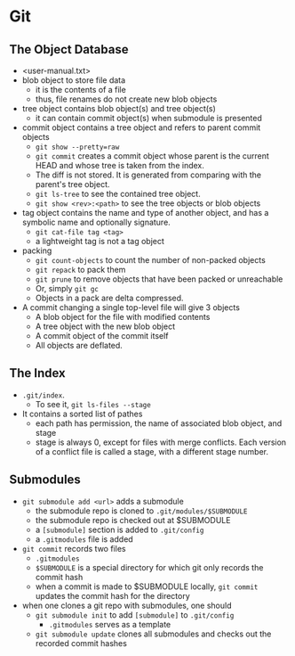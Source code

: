 Git
===

## The Object Database

- <user-manual.txt>
- blob object to store file data
  - it is the contents of a file
  - thus, file renames do not create new blob objects
- tree object contains blob object(s) and tree object(s)
  - it can contain commit object(s) when submodule is presented
- commit object contains a tree object and refers to parent commit objects
  - `git show --pretty=raw`
  - `git commit` creates a commit object whose parent is the current HEAD and
    whose tree is taken from the index.
  - The diff is not stored.  It is generated from comparing with the parent's
    tree object.
  - `git ls-tree` to see the contained tree object.
  - `git show <rev>:<path>` to see the tree objects or blob objects
- tag object contains the name and type of another object, and has a symbolic
  name and optionally signature.
  - `git cat-file tag <tag>`
  - a lightweight tag is not a tag object
- packing
  - `git count-objects` to count the number of non-packed objects
  - `git repack` to pack them
  - `git prune` to remove objects that have been packed or unreachable
  - Or, simply `git gc`
  - Objects in a pack are delta compressed.
- A commit changing a single top-level file will give 3 objects
  - A blob object for the file with modified contents
  - A tree object with the new blob object
  - A commit object of the commit itself
  - All objects are deflated.

## The Index

- `.git/index`.
  - To see it, `git ls-files --stage`
- It contains a sorted list of pathes
  - each path has permission, the name of associated blob object, and stage
  - stage is always 0, except for files with merge conflicts.  Each version of a
    conflict file is called a stage, with a different stage number.

## Submodules

- `git submodule add <url>` adds a submodule
  - the submodule repo is cloned to `.git/modules/$SUBMODULE`
  - the submodule repo is checked out at $SUBMODULE
  - a `[submodule]` section is added to `.git/config`
  - a `.gitmodules` file is added
- `git commit` records two files
  - `.gitmodules`
  - `$SUBMODULE` is a special directory for which git only records the commit
    hash
  - when a commit is made to $SUBMODULE locally, `git commit` updates the
    commit hash for the directory
- when one clones a git repo with submodules, one should
  - `git submodule init` to add `[submodule]` to `.git/config`
    - `.gitmodules` serves as a template
  - `git submodule update` clones all submodules and checks out the recorded
    commit hashes
